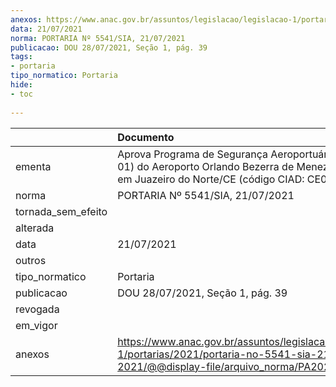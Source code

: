 ```yaml
---
anexos: https://www.anac.gov.br/assuntos/legislacao/legislacao-1/portarias/2021/portaria-no-5541-sia-21-07-2021/@@display-file/arquivo_norma/PA2021-5541.pdf
data: 21/07/2021
norma: PORTARIA Nº 5541/SIA, 21/07/2021
publicacao: DOU 28/07/2021, Seção 1, pág. 39
tags:
- portaria
tipo_normatico: Portaria
hide: 
- toc 
 
---
```


|                    | Documento                                                                                                                                              |
|:-------------------|:-------------------------------------------------------------------------------------------------------------------------------------------------------|
| ementa             | Aprova Programa de Segurança Aeroportuária (Revisão 01) do Aeroporto Orlando Bezerra de Menezes (SBJU), em Juazeiro do Norte/CE (código CIAD: CE0002). |
| norma              | PORTARIA Nº 5541/SIA, 21/07/2021                                                                                                                       |
| tornada_sem_efeito |                                                                                                                                                        |
| alterada           |                                                                                                                                                        |
| data               | 21/07/2021                                                                                                                                             |
| outros             |                                                                                                                                                        |
| tipo_normatico     | Portaria                                                                                                                                               |
| publicacao         | DOU 28/07/2021, Seção 1, pág. 39                                                                                                                       |
| revogada           |                                                                                                                                                        |
| em_vigor           |                                                                                                                                                        |
| anexos             | https://www.anac.gov.br/assuntos/legislacao/legislacao-1/portarias/2021/portaria-no-5541-sia-21-07-2021/@@display-file/arquivo_norma/PA2021-5541.pdf   |